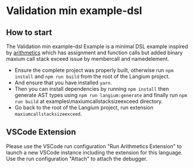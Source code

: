 # Validation min example-dsl

## How to start

The Validation min example-dsl Example is a minimal DSL example inspired by [arithmetics](https://langium.org/showcase/arithmetics/) which has assignment and function calls but added binary maxium call stack exceed issue by membercall and namedelement.

* Ensure the complete project was properly built, otherwise run `npm install` and `npm run build` from the root of the Langium project.
* And ensure that you have installed `yarn`.
* Then you can install dependencies by running `npm install` then generate AST types using `npm run langium:generate` and finally run `npm run build` at examples\maxiumcallstacksizeexceed directory.
* Go back to the root of the Langium project, run extension `maxiumcallstacksizeexceed`.

## VSCode Extension

Please use the VSCode run configuration "Run Arithmetics Extension" to launch a new VSCode instance including the extension for this language.
Use the run configuration "Attach" to attach the debugger.
